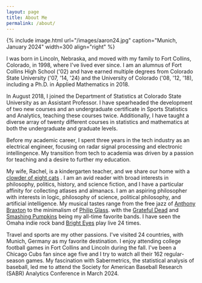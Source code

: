 ```yaml
---
layout: page
title: About Me 
permalink: /about/
---
```


{% include image.html url="/images/aaron24.jpg" caption="Munich, January 2024" width=300 align="right" %} 

I was born in Lincoln, Nebraska, and moved with my family to Fort Collins, Colorado, in 1998, where I've lived ever since. I am an alumnus of Fort Collins High School ('02) and have earned multiple degrees from Colorado State University ('07, '14, '24) and the University of Colorado ('08, '12, '18), including a Ph.D. in Applied Mathematics in 2018.

In August 2018, I joined the Department of Statistics at Colorado State University as an Assistant Professor. I have spearheaded the development of two new courses and an undergraduate certificate in Sports Statistics and Analytics, teaching these courses twice. Additionally, I have taught a diverse array of twenty different courses in statistics and mathematics at both the undergraduate and graduate levels.

Before my academic career, I spent three years in the tech industry as an electrical engineer, focusing on radar signal processing and electronic intellingence. My transition from tech to academia was driven by a passion for teaching and a desire to further my education.

My wife, Rachel, is a kindergarten teacher, and we share our home with a <a href="/images/clowder.png">clowder of eight cats</a> . I am an avid reader with broad interests in philosophy, politics, history, and science fiction, and I have a particular affinity for collecting atlases and almanacs. I am an aspiring philosopher with interests in logic, philosophy of science, political philosophy, and artificial intelligence. My musical tastes range from the free jazz of <a href="https://youtu.be/_0F3Uqmgt-k">Anthony Braxton</a> to the minimalism of <a href="https://www.youtube.com/watch?v=8l9Lr9loHG4">Philip Glass</a>. with the <a href="https://www.youtube.com/watch?v=fpKQOvlDr-s">Grateful Dead</a> and <a href="https://youtu.be/2kuWvNv7WV4?t=48">Smashing Pumpkins</a> being my all-time favorite bands. I have seen the Omaha indie rock band <a href="https://www.youtube.com/watch?v=NZNiA5867Eo">Bright Eyes</a> play live 24 times.


Travel and sports are my other passions. I've visited 24 countries, with Munich, Germany as my favorite destination. I enjoy attending college football games in Fort Collins and Lincoln during the fall. I've been a Chicago Cubs fan since age five and I try to watch all their 162 regular-season games. My fascination with Sabermetrics, the statistical analysis of baseball, led me to attend the Society for American Baseball Research (SABR) Analytics Conference in March 2024.
